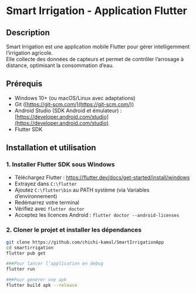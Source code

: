 # Smart Irrigation - Application Flutter

## Description
Smart Irrigation est une application mobile Flutter pour gérer intelligemment l’irrigation agricole.  
Elle collecte des données de capteurs et permet de contrôler l’arrosage à distance, optimisant la consommation d’eau.

## Prérequis
- Windows 10+ (ou macOS/Linux avec adaptations)
- Git ([https://git-scm.com/](https://git-scm.com/))
- Android Studio (SDK Android et émulateur) : [https://developer.android.com/studio](https://developer.android.com/studio)
- Flutter SDK

## Installation et utilisation

### 1. Installer Flutter SDK sous Windows
- Téléchargez Flutter : https://flutter.dev/docs/get-started/install/windows  
- Extrayez dans `C:\flutter`  
- Ajoutez `C:\flutter\bin` au PATH système (via Variables d’environnement)  
- Redémarrez votre terminal  
- Vérifiez avec `flutter doctor`  
- Acceptez les licences Android : `flutter doctor --android-licenses`

### 2. Cloner le projet et installer les dépendances
```bash
git clone https://github.com/chichi-kamal/SmartIrrigationApp
cd smartirrigation
flutter pub get

###Pour lancer l’application en debug
flutter run

###Pour générer une apk
flutter build apk --release
